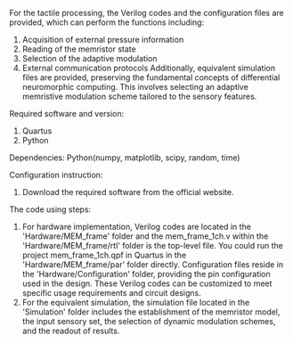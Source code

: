For the tactile processing, the Verilog codes and the configuration files are provided, which can perform the functions including:
1. Acquisition of external pressure information
2. Reading of the memristor state 
3. Selection of the adaptive modulation
4. External communication protocols
Additionally, equivalent simulation files are provided, preserving the fundamental concepts of differential neuromorphic computing. This involves selecting an adaptive memristive modulation scheme tailored to the sensory features.

Required software and version:
1. Quartus
2. Python

Dependencies:
Python(numpy, matplotlib, scipy, random, time)

Configuration instruction:
1. Download the required software from the official website.

The code using steps:
1. For hardware implementation, Verilog codes are located in the 'Hardware/MEM_frame' folder and the mem_frame_1ch.v within the 'Hardware/MEM_frame/rtl' folder is the top-level file. You could run the project mem_frame_1ch.qpf in Quartus in the 'Hardware/MEM_frame/par' folder directly. Configuration files reside in the 'Hardware/Configuration' folder, providing the pin configuration used in the design. These Verilog codes can be customized to meet specific usage requirements and circuit designs.
2. For the equivalent simulation, the simulation file located in the 'Simulation' folder includes the establishment of the memristor model, the input sensory set, the selection of dynamic modulation schemes, and the readout of results.